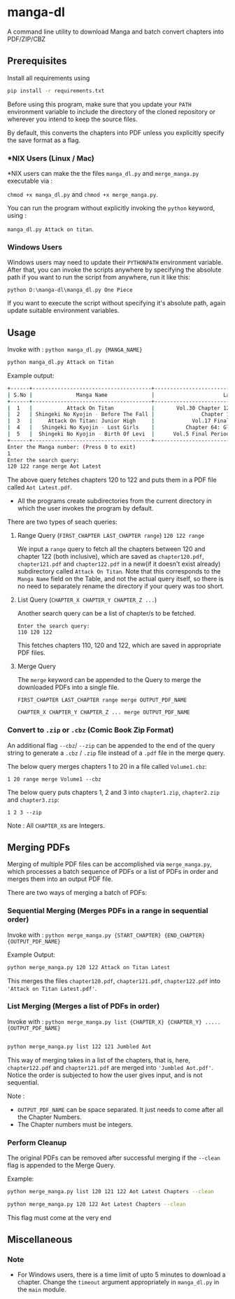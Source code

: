 # manga-dl
A command line utility to download Manga and batch convert chapters into PDF/ZIP/CBZ

## Prerequisites
Install all requirements using 

```bash
pip install -r requirements.txt

```

Before using this program, make sure that you update your `PATH` environment variable to include the directory of the cloned repository or wherever you intend to keep the source files. 

By default, this converts the chapters into PDF unless you explicitly specify the save format as a flag.

### \*NIX Users (Linux / Mac)
\*NIX users can make the the files `manga_dl.py` and `merge_manga.py` executable via :

`chmod +x manga_dl.py` and `chmod +x merge_manga.py`.

You can run the program without explicitly invoking the `python` keyword, using :

`manga_dl.py Attack on titan`.

### Windows Users
Windows users may need to update their `PYTHONPATH` environment variable. After that, you can invoke the scripts anywhere by specifying the absolute path if you want to run the script from anywhere, run it like this:

`python D:\manga-dl\manga_dl.py One Piece`

If you want to execute the script without specifying it's absolute path, again update suitable environment variables.

## Usage

Invoke with : `python manga_dl.py {MANGA_NAME}`

```bash
python manga_dl.py Attack on Titan

```

Example output:

```bash
+------+--------------------------------------+--------------------------------------------------------------+-----------------------------+
| S.No |              Manga Name              |                      Latest Chapter                          |         Update Time         |
+------+--------------------------------------+--------------------------------------------------------------+-----------------------------+
|  1   |           Attack On Titan            |       Vol.30 Chapter 122: From You, 2000 Years Ago           | Updated : Oct-05-2019 02:14 |
|  2   | Shingeki No Kyojin - Before The Fall |               Chapter 121: Future Memories                   | Updated : Oct-09-2019 08:14 |
|  3   |     Attack On Titan: Junior High     |            Vol.17 Final Chapter: To A New Age                | Updated : Oct-20-2018 12:56 |
|  4   |   Shingeki No Kyojin - Lost Girls    |          Chapter 64: Glimmer In The Umbral Dark              | Updated : Jan-08-2019 08:34 |
|  5   |  Shingeki No Kyojin - Birth Of Levi  |      Vol.5 Final Period: Farewell, Attack Junior High!       | Updated : Sep-05-2018 16:44 |
+------+--------------------------------------+--------------------------------------------------------------+-----------------------------+
Enter the Manga number: (Press 0 to exit)
1
Enter the search query:
120 122 range merge Aot Latest
```

The above query fetches chapters 120 to 122 and puts them in a PDF file called `Aot Latest.pdf`.

* All the programs create subdirectories from the current directory in which the user invokes the program by default.

There are two types of seach queries:

1. Range Query (`FIRST_CHAPTER LAST_CHAPTER range`)
    `120 122 range`

    We input a `range` query to fetch all the chapters between 120 and chapter 122 (both inclusive), which are saved as `chapter120.pdf`, `chapter121.pdf` and `chapter122.pdf` in a new(if it doesn't exist already) subdirectory called `Attack On Titan`. Note that this corresponds to the `Manga Name` field on the Table, and not the actual query itself, so there is no need to separately rename the directory if your query was too short.

2. List Query (`CHAPTER_X CHAPTER_Y CHAPTER_Z ...`)

    Another search query can be a list of chapter/s to be fetched.

    ```
    Enter the search query:
    110 120 122
    ```

    This fetches chapters 110, 120 and 122, which are saved in appropriate PDF files.

3. Merge Query 
    
    The `merge` keyword can be appended to the Query to merge the downloaded PDFs into a single file.
    
    `FIRST_CHAPTER LAST_CHAPTER range merge OUTPUT_PDF_NAME`

    `CHAPTER_X CHAPTER_Y CHAPTER_Z ... merge OUTPUT_PDF_NAME`

### Convert to `.zip` or `.cbz` (Comic Book Zip Format)
    
An additional flag `--cbz`/ `--zip` can be appended to the end of the query string to generate a `.cbz` / `.zip` file instead of a `.pdf` file in the merge query.

The below query merges chapters 1 to 20 in a file called `Volume1.cbz`:

`1 20 range merge Volume1 --cbz`

The below query puts chapters 1, 2 and 3 into `chapter1.zip`, `chapter2.zip` and `chapter3.zip`:

`1 2 3 --zip`

Note : All `CHAPTER_X`s are Integers.

## Merging PDFs
Merging of multiple PDF files can be accomplished via `merge_manga.py`, which processes a batch sequence of PDFs or a list of PDFs in order and merges them into an output PDF file.

There are two ways of merging a batch of PDFs:

### Sequential Merging (Merges PDFs in a range in sequential order)

Invoke with : `python merge_manga.py {START_CHAPTER} {END_CHAPTER} {OUTPUT_PDF_NAME}` 

Example Output:

```bash
python merge_manga.py 120 122 Attack on Titan Latest
```
This merges the files `chapter120.pdf`, `chapter121.pdf`, `chapter122.pdf` into `'Attack on Titan Latest.pdf'`. 

### List Merging (Merges a list of PDFs in order)

Invoke with : `python merge_manga.py list {CHAPTER_X} {CHAPTER_Y} ..... {OUTPUT_PDF_NAME}`

```bash

python merge_manga.py list 122 121 Jumbled Aot
```
This way of merging takes in a list of the chapters, that is, here, `chapter122.pdf` and `chapter121.pdf` are merged into `'Jumbled Aot.pdf'`. Notice the order is subjected to how the user gives input, and is not sequential.

Note : 

* `OUTPUT_PDF_NAME` can be space separated. It just needs to come after all the Chapter Numbers.
* The Chapter numbers must be integers.

### Perform Cleanup
The original PDFs can be removed after successful merging if the `--clean` flag is appended to the Merge Query.

Example:

```bash
python merge_manga.py list 120 121 122 Aot Latest Chapters --clean
```

```bash
python merge_manga.py 120 122 Aot Latest Chapters --clean
```

This flag must come at the very end

## Miscellaneous
### Note
* For Windows users, there is a time limit of upto 5 minutes to download a chapter. Change the `timeout` argument appropriately in `manga_dl.py` in the `main` module.
